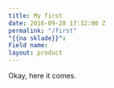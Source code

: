 ```yaml
---
title: My first
date: 2016-09-28 17:32:00 Z
permalink: "/first"
"{{na sklade}}": 
Field name: 
layout: product
---
```


Okay, here it comes.